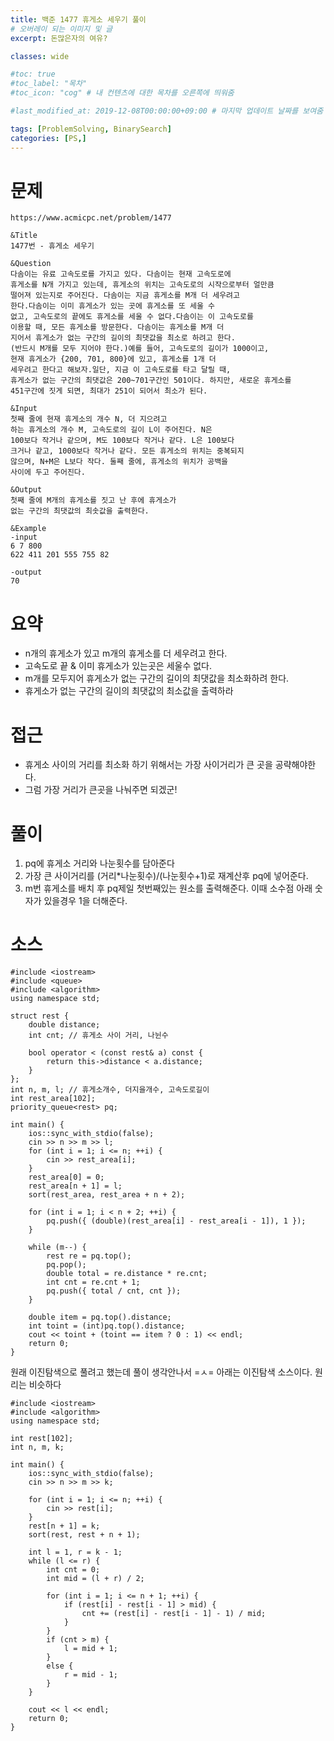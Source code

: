 ```yaml
---
title: 백준 1477 휴게소 세우기 풀이
# 오버레이 되는 이미지 및 글
excerpt: 돈많은자의 여유?

classes: wide

#toc: true
#toc_label: "목차"
#toc_icon: "cog" # 내 컨텐츠에 대한 목차를 오른쪽에 띄워줌

#last_modified_at: 2019-12-08T00:00:00+09:00 # 마지막 업데이트 날짜를 보여줌

tags: [ProblemSolving, BinarySearch]
categories: [PS,]
---
```


# 문제
```
https://www.acmicpc.net/problem/1477

&Title
1477번 - 휴게소 세우기

&Question
다솜이는 유료 고속도로를 가지고 있다. 다솜이는 현재 고속도로에 
휴게소를 N개 가지고 있는데, 휴게소의 위치는 고속도로의 시작으로부터 얼만큼 
떨어져 있는지로 주어진다. 다솜이는 지금 휴게소를 M개 더 세우려고 
한다.다솜이는 이미 휴게소가 있는 곳에 휴게소를 또 세울 수 
없고, 고속도로의 끝에도 휴게소를 세울 수 없다.다솜이는 이 고속도로를 
이용할 때, 모든 휴게소를 방문한다. 다솜이는 휴게소를 M개 더 
지어서 휴게소가 없는 구간의 길이의 최댓값을 최소로 하려고 한다. 
(반드시 M개를 모두 지어야 한다.)예를 들어, 고속도로의 길이가 1000이고, 
현재 휴게소가 {200, 701, 800}에 있고, 휴게소를 1개 더 
세우려고 한다고 해보자.일단, 지금 이 고속도로를 타고 달릴 때, 
휴게소가 없는 구간의 최댓값은 200~701구간인 501이다. 하지만, 새로운 휴게소를 
451구간에 짓게 되면, 최대가 251이 되어서 최소가 된다. 

&Input
첫째 줄에 현재 휴게소의 개수 N, 더 지으려고 
하는 휴게소의 개수 M, 고속도로의 길이 L이 주어진다. N은 
100보다 작거나 같으며, M도 100보다 작거나 같다. L은 100보다 
크거나 같고, 1000보다 작거나 같다. 모든 휴게소의 위치는 중복되지 
않으며, N+M은 L보다 작다. 둘째 줄에, 휴게소의 위치가 공백을 
사이에 두고 주어진다. 

&Output
첫째 줄에 M개의 휴게소를 짓고 난 후에 휴게소가 
없는 구간의 최댓값의 최솟값을 출력한다. 

&Example
-input
6 7 800
622 411 201 555 755 82

-output
70
```

# 요약
* n개의 휴게소가 있고 m개의 휴게소를 더 세우려고 한다.
* 고속도로 끝 & 이미 휴게소가 있는곳은 세울수 없다.
* m개를 모두지어 휴게소가 없는 구간의 길이의 최댓값을 최소화하려 한다.
* 휴게소가 없는 구간의 길이의 최댓값의 최소값을 출력하라

# 접근
* 휴게소 사이의 거리를 최소화 하기 위해서는 가장 사이거리가 큰 곳을 공략해야한다.
* 그럼 가장 거리가 큰곳을 나눠주면 되겠군!

# 풀이
1. pq에 휴게소 거리와 나눈횟수를 담아준다
1. 가장 큰 사이거리를 (거리*나눈횟수)/(나눈횟수+1)로 재계산후 pq에 넣어준다.
1. m번 휴게소를 배치 후 pq제일 첫번째있는 원소를 출력해준다. 이때 소수점 아래 숫자가 있을경우 1을 더해준다.

# 소스
```
#include <iostream>
#include <queue>
#include <algorithm>
using namespace std;

struct rest {
	double distance;
	int cnt; // 휴게소 사이 거리, 나뉜수

	bool operator < (const rest& a) const {
		return this->distance < a.distance;
	}
};
int n, m, l; // 휴게소개수, 더지을개수, 고속도로길이
int rest_area[102];
priority_queue<rest> pq;

int main() {
	ios::sync_with_stdio(false);
	cin >> n >> m >> l;
	for (int i = 1; i <= n; ++i) {
		cin >> rest_area[i];
	}
	rest_area[0] = 0;
	rest_area[n + 1] = l;
	sort(rest_area, rest_area + n + 2);

	for (int i = 1; i < n + 2; ++i) {
		pq.push({ (double)(rest_area[i] - rest_area[i - 1]), 1 });
	}

	while (m--) {
		rest re = pq.top();
		pq.pop();
		double total = re.distance * re.cnt;
		int cnt = re.cnt + 1;
		pq.push({ total / cnt, cnt });
	}

	double item = pq.top().distance;
	int toint = (int)pq.top().distance;
	cout << toint + (toint == item ? 0 : 1) << endl;
	return 0;
}
```

원래 이진탐색으로 풀려고 했는데 풀이 생각안나서 =ㅅ= 아래는 이진탐색 소스이다. 원리는 비슷하다

```
#include <iostream>
#include <algorithm>
using namespace std;

int rest[102];
int n, m, k;

int main() {
	ios::sync_with_stdio(false);
	cin >> n >> m >> k;

	for (int i = 1; i <= n; ++i) {
		cin >> rest[i];
	}
	rest[n + 1] = k;
	sort(rest, rest + n + 1);

	int l = 1, r = k - 1;
	while (l <= r) {
		int cnt = 0;
		int mid = (l + r) / 2;
		
		for (int i = 1; i <= n + 1; ++i) {
			if (rest[i] - rest[i - 1] > mid) {
				cnt += (rest[i] - rest[i - 1] - 1) / mid;
			}
		}
		if (cnt > m) {
			l = mid + 1;
		}
		else {
			r = mid - 1;
		}
	}

	cout << l << endl;
	return 0;
}
```